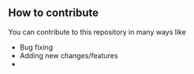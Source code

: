 ## How to contribute
You can contribute to this repository in many ways like 
- Bug fixing
- Adding new changes/features
- 